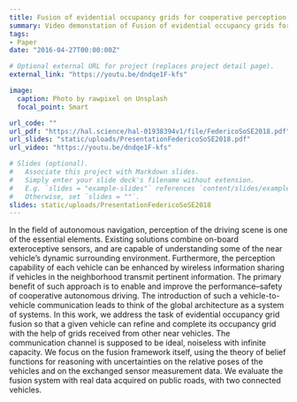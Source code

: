 ```yaml
---
title: Fusion of evidential occupancy grids for cooperative perception
summary: Video demonstation of Fusion of evidential occupancy grids for cooperative perception.
tags:
- Paper
date: "2016-04-27T00:00:00Z"

# Optional external URL for project (replaces project detail page).
external_link: "https://youtu.be/dndqe1F-kfs"

image:
  caption: Photo by rawpixel on Unsplash
  focal_point: Smart

url_code: ""
url_pdf: "https://hal.science/hal-01938394v1/file/FedericoSoSE2018.pdf"
url_slides: "static/uploads/PresentationFedericoSoSE2018.pdf"
url_video: "https://youtu.be/dndqe1F-kfs"

# Slides (optional).
#   Associate this project with Markdown slides.
#   Simply enter your slide deck's filename without extension.
#   E.g. `slides = "example-slides"` references `content/slides/example-slides.md`.
#   Otherwise, set `slides = ""`.
slides: static/uploads/PresentationFedericoSoSE2018
---
```


In the field of autonomous navigation, perception of
the driving scene is one of the essential elements. Existing solutions combine on-board exteroceptive sensors, and are capable of
understanding some of the near vehicle’s dynamic surrounding
environment. Furthermore, the perception capability of each
vehicle can be enhanced by wireless information sharing if
vehicles in the neighborhood transmit pertinent information.
The primary benefit of such approach is to enable and improve
the performance–safety of cooperative autonomous driving. The
introduction of such a vehicle-to-vehicle communication leads to
think of the global architecture as a system of systems. In this
work, we address the task of evidential occupancy grid fusion so
that a given vehicle can refine and complete its occupancy grid
with the help of grids received from other near vehicles. The
communication channel is supposed to be ideal, noiseless with
infinite capacity. We focus on the fusion framework itself, using
the theory of belief functions for reasoning with uncertainties on
the relative poses of the vehicles and on the exchanged sensor
measurement data. We evaluate the fusion system with real data
acquired on public roads, with two connected vehicles.
